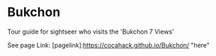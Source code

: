# Bukchon
Tour guide for sightseer who visits the 'Bukchon 7 Views'

See page Link: [pagelink]:https://cocahack.github.io/Bukchon/ "here"
